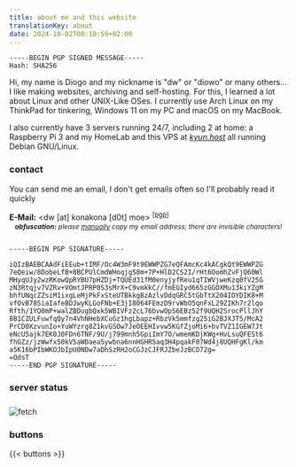 ```yaml
---
title: about me and this website
translationKey: about
date: 2024-10-02T00:10:59+02:00
---
```


<span style="user-select: all;">

```plain
-----BEGIN PGP SIGNED MESSAGE-----
Hash: SHA256
```

Hi, my name is Diogo and my nickname is "dw" or "diowo" or many others... I like making websites, archiving and self-hosting. For this, I learned a lot about Linux and other UNIX-Like OSes. I currently use Arch Linux on my ThinkPad for tinkering, Windows 11 on my PC and macOS on my MacBook.

I also currently have 3 servers running 24/7, including 2 at home: a Raspberry Pi 3 and my HomeLab and this VPS at *[kyun.host](https://kyun.host)* all running Debian GNU/Linux.

### contact

You can send me an email, I don't get emails often so I'll probably read it quickly

**E-Mail:** <⁪⁪⁪d⁪⁪w⁪⁪ ⁪⁪[⁪⁪a⁪⁪t⁪⁪]⁪⁪ k⁪⁪o⁪⁪n⁪⁪a⁪⁪k⁪⁪o⁪⁪n⁪⁪a⁪⁪ ⁪⁪[⁪⁪d⁪⁪0⁪⁪t⁪⁪]⁪⁪ ⁪⁪m⁪⁪o⁪⁪e⁪⁪> <sup>[[pgp](/dw%20(F646EDE4)%20%E2%80%93%20Public.asc)]</sup>

<p style="position: relative; bottom: 12px; margin-bottom: 0; font-size: 12px; margin-left: 10px;"><i><b>obfuscation:</b> please <u>manually</u> copy my email address; there are invisible characters!</i></p>

```plain
-----BEGIN PGP SIGNATURE-----

iQIzBAEBCAAdFiEEub+tIMF/Oc4W3mF9t9EWWPZG7eQFAmcKc4kACgkQt9EWWPZG
7eQeiw/8DobeLfB+8BCPUlCmdWHoqjgS8m+7P+HlD2CS2I/rHt6OomhZvFjQ60Wl
MHyqUJy2wzRKowQpRYBU7pHZDj+TQUEd31fM0enyjyfReu1qTIWVjweKzq0fV25G
zN3Rtqjv7VZRv+VOmtJPRP0S3sMrX+C9vmkkC//fmEGIyd665zGGOXMu13kiYZgM
bhfUNqcZZsiM1ixgLeMjPkFxSteUTBkkgBzAzlvDdqGRC5tGbTtX204IDYDIK8+M
vfOvB78SiaIafeBDJwyKLGoFNb+E3jI8064FEmzD9rvWbO5qnFxL29ZIKh7r2lqo
Rfth/1YQ0mP+walZBDugbQxk5WBIVFz2cL76bvwOpS6EBz52f9UQH2SrocPllJhY
8B1CZULFuwfqQy7n4VhNHebXCuGz1hgLbapz+RbzVk5mmfzg25iG2BJXJT5/McA2
PrCD0XzvunIo+YuWYzrg8Z1kvGSOw7JeOEEHIvvw5KGfZjoMi6+bvTVZ1IGEW7Jt
eNcU5ajk7EK0J0FDn6TNF/9U/j799mnh5GpiImY7O/wmemKDjKWg+HvLsuQFESt6
fhGZz/jzWwfx50kV5aWDaea5ywbna6nnHGHR5aq3H4pqakF07Wd4j8UQHFgKl/km
a5K16bPIbWKOJbIpU0NDw7aDhSzRH2oCGJzCJFRJZbeJzBCD72g=
=OdsT
-----END PGP SIGNATURE-----
```

</span>

### server status

<img style="margin-top: 8px" src="https://konakona.moe/fetch.png" alt="fetch">

### buttons

{{< buttons >}}
